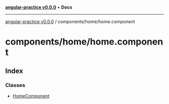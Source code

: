 [**angular-practice v0.0.0**](../../../README.md) • **Docs**

***

[angular-practice v0.0.0](../../../modules.md) / components/home/home.component

# components/home/home.component

## Index

### Classes

- [HomeComponent](classes/HomeComponent.md)
